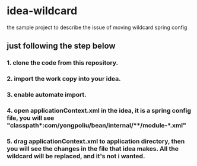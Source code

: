 idea-wildcard
=============

the sample project to describe the issue of moving wildcard spring config

## just following the step below ##

### 1. clone the code from this repository. ###

### 2. import the work copy into your idea. ###

### 3. enable automate import. ###

### 4. open applicationContext.xml in the idea, it is a spring config file, you will see "classpath*:com/yongpoliu/bean/internal/**/module-*.xml" ###

### 5. drag applicationContext.xml to application directory, then you will see the changes in the file that idea makes. All the wildcard will be replaced, and it's not i wanted. ###